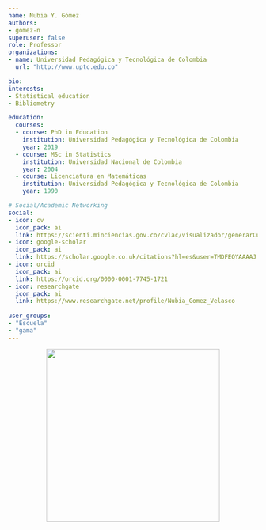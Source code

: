 ```yaml
---
name: Nubia Y. Gómez
authors:
- gomez-n
superuser: false
role: Professor
organizations:
- name: Universidad Pedagógica y Tecnológica de Colombia
  url: "http://www.uptc.edu.co"

bio: 
interests:
- Statistical education
- Bibliometry

education:
  courses:
  - course: PhD in Education 
    institution: Universidad Pedagógica y Tecnológica de Colombia
    year: 2019  
  - course: MSc in Statistics
    institution: Universidad Nacional de Colombia
    year: 2004
  - course: Licenciatura en Matemáticas
    institution: Universidad Pedagógica y Tecnológica de Colombia
    year: 1990

# Social/Academic Networking
social:
- icon: cv
  icon_pack: ai
  link: https://scienti.minciencias.gov.co/cvlac/visualizador/generarCurriculoCv.do?cod_rh=0000479519
- icon: google-scholar
  icon_pack: ai
  link: https://scholar.google.co.uk/citations?hl=es&user=TMDFEQYAAAAJ  
- icon: orcid
  icon_pack: ai
  link: https://orcid.org/0000-0001-7745-1721
- icon: researchgate
  icon_pack: ai
  link: https://www.researchgate.net/profile/Nubia_Gomez_Velasco
 
user_groups:
- "Escuela"
- "gama"
---
```



<center><img src="https://matematicas.netlify.app/img/gs/gomez-n.png"  width="350"></center>


